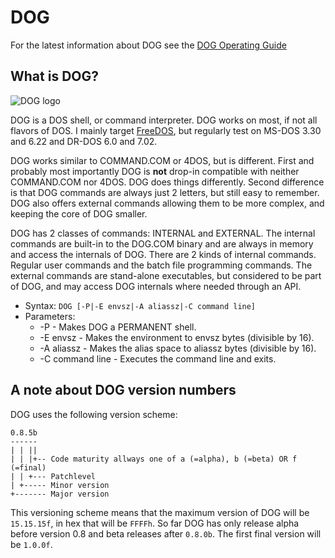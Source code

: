 # DOG

For the latest information about DOG see the [DOG Operating Guide](https://dog.zumppe.net/)

## What is DOG?

![DOG logo](https://dog.zumppe.net/img/logo.png)

DOG is a DOS shell, or command interpreter. DOG works on most, if not all flavors
of DOS. I mainly target [FreeDOS](https://freedos.org/), but regularly test on
MS-DOS 3.30 and 6.22 and DR-DOS 6.0 and 7.02.

DOG works similar to COMMAND.COM or 4DOS, but is different. First and probably
most importantly DOG is **not** drop-in compatible with neither COMMAND.COM nor
4DOS.  DOG does things differently. Second difference is that DOG commands are
always just 2 letters, but still easy to remember. DOG also offers external
commands allowing them to be more complex, and keeping the core of DOG
smaller.

DOG has 2 classes of commands: INTERNAL and EXTERNAL. The internal commands are
built-in to the DOG.COM binary and are always in memory and access the internals
of DOG. There are 2 kinds of internal commands. Regular user commands and the
batch file programming commands. The external commands are stand-alone
executables, but considered to be part of DOG, and may access DOG internals where
needed through an API.


*  Syntax: `DOG [-P|-E envsz|-A aliassz|-C command line]`
*  Parameters:
   *  -P - Makes DOG a PERMANENT shell.
   *  -E envsz - Makes the environment to envsz bytes (divisible by 16).
   *  -A aliassz - Makes the alias space to aliassz bytes (divisible by 16).
   *  -C command line - Executes the command line and exits.

## A note about DOG version numbers

DOG uses the following version scheme:

```
0.8.5b
------
| | ||
| | |+-- Code maturity allways one of a (=alpha), b (=beta) OR f (=final)
| | +--- Patchlevel
| +----- Minor version
+------- Major version
```

This versioning scheme means that the maximum version of DOG will be
`15.15.15f`, in hex that will be `FFFFh`. So far DOG has only release
alpha before version 0.8 and beta releases after `0.8.0b`. The first
final version will be `1.0.0f`.
